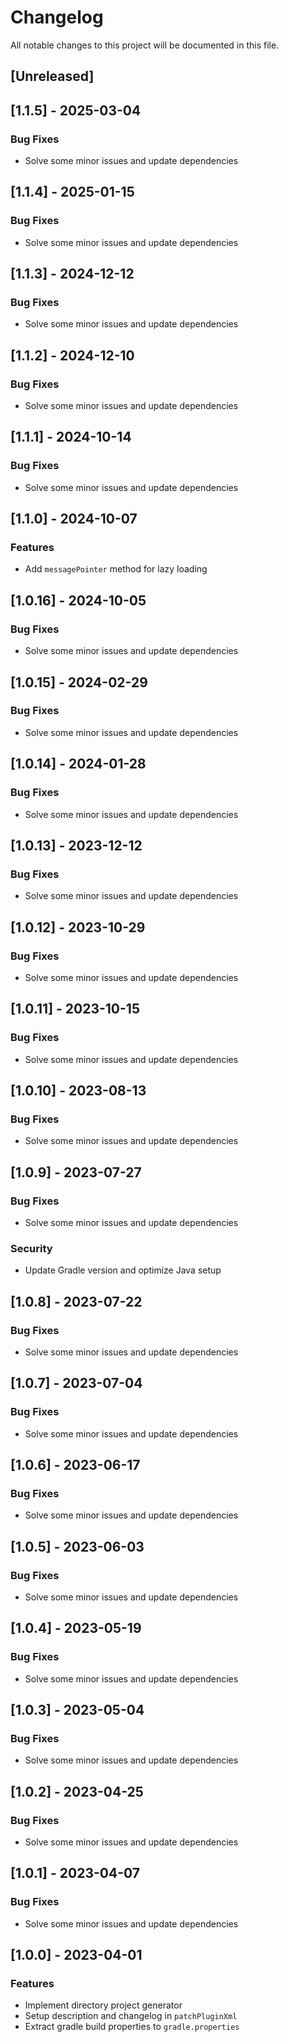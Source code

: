 # Changelog

All notable changes to this project will be documented in this file.

## [Unreleased]
## [1.1.5] - 2025-03-04

### Bug Fixes

- Solve some minor issues and update dependencies

## [1.1.4] - 2025-01-15

### Bug Fixes

- Solve some minor issues and update dependencies

## [1.1.3] - 2024-12-12

### Bug Fixes

- Solve some minor issues and update dependencies

## [1.1.2] - 2024-12-10

### Bug Fixes

- Solve some minor issues and update dependencies

## [1.1.1] - 2024-10-14

### Bug Fixes

- Solve some minor issues and update dependencies

## [1.1.0] - 2024-10-07

### Features

- Add `messagePointer` method for lazy loading

## [1.0.16] - 2024-10-05

### Bug Fixes

- Solve some minor issues and update dependencies

## [1.0.15] - 2024-02-29

### Bug Fixes

- Solve some minor issues and update dependencies

## [1.0.14] - 2024-01-28

### Bug Fixes

- Solve some minor issues and update dependencies

## [1.0.13] - 2023-12-12

### Bug Fixes

- Solve some minor issues and update dependencies

## [1.0.12] - 2023-10-29

### Bug Fixes

- Solve some minor issues and update dependencies

## [1.0.11] - 2023-10-15

### Bug Fixes

- Solve some minor issues and update dependencies

## [1.0.10] - 2023-08-13

### Bug Fixes

- Solve some minor issues and update dependencies

## [1.0.9] - 2023-07-27

### Bug Fixes

- Solve some minor issues and update dependencies

### Security

- Update Gradle version and optimize Java setup

## [1.0.8] - 2023-07-22

### Bug Fixes

- Solve some minor issues and update dependencies

## [1.0.7] - 2023-07-04

### Bug Fixes

- Solve some minor issues and update dependencies

## [1.0.6] - 2023-06-17

### Bug Fixes

- Solve some minor issues and update dependencies

## [1.0.5] - 2023-06-03

### Bug Fixes

- Solve some minor issues and update dependencies

## [1.0.4] - 2023-05-19

### Bug Fixes

- Solve some minor issues and update dependencies

## [1.0.3] - 2023-05-04

### Bug Fixes

- Solve some minor issues and update dependencies

## [1.0.2] - 2023-04-25

### Bug Fixes

- Solve some minor issues and update dependencies

## [1.0.1] - 2023-04-07

### Bug Fixes

- Solve some minor issues and update dependencies

## [1.0.0] - 2023-04-01

### Features

- Implement directory project generator
- Setup description and changelog in `patchPluginXml`
- Extract gradle build properties to `gradle.properties`

<!-- generated by git-cliff -->
